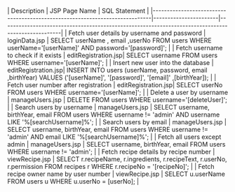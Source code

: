 | Description | JSP Page Name | SQL Statement | |-----------------------------------------------------------------------------|-----------------------|---------------------------------------------------------------------------------------------------| | Fetch user details by username and password | loginData.jsp | SELECT userName , email ,userNo FROM users WHERE userName='[userName]' AND password='[password]'; | | Fetch username to check if it exists | editRegistration.jsp| SELECT username FROM users WHERE username='[userName]'; | | Insert new user into the database | editRegistration.jsp| INSERT INTO users (userName, password, email ,birthYear) VALUES ('[userName]', '[password]', '[email]' ,[birthYear]); | | Fetch user number after registration | editRegistration.jsp| SELECT userNo FROM users WHERE username='[userName]'; | | Delete a user by username | manageUsers.jsp | DELETE FROM users WHERE username='[deleteUser]'; | | Search users by username | manageUsers.jsp | SELECT username, birthYear, email FROM users WHERE username != 'admin' AND username LIKE '%[searchUsername]%'; | | Search users by email | manageUsers.jsp | SELECT username, birthYear, email FROM users WHERE username != 'admin' AND email LIKE '%[searchUsername]%'; | | Fetch all users except admin | manageUsers.jsp | SELECT username, birthYear, email FROM users WHERE username != 'admin'; | | Fetch recipe details by recipe number | viewRecipe.jsp | SELECT r.recipeName, r.ingredients, r.recipeText, r.userNo, r.permission FROM recipes r WHERE r.recipeNo = '[recipeNo]'; | | Fetch recipe owner name by user number | viewRecipe.jsp | SELECT u.userName FROM users u WHERE u.userNo = [userNo]; |

 
